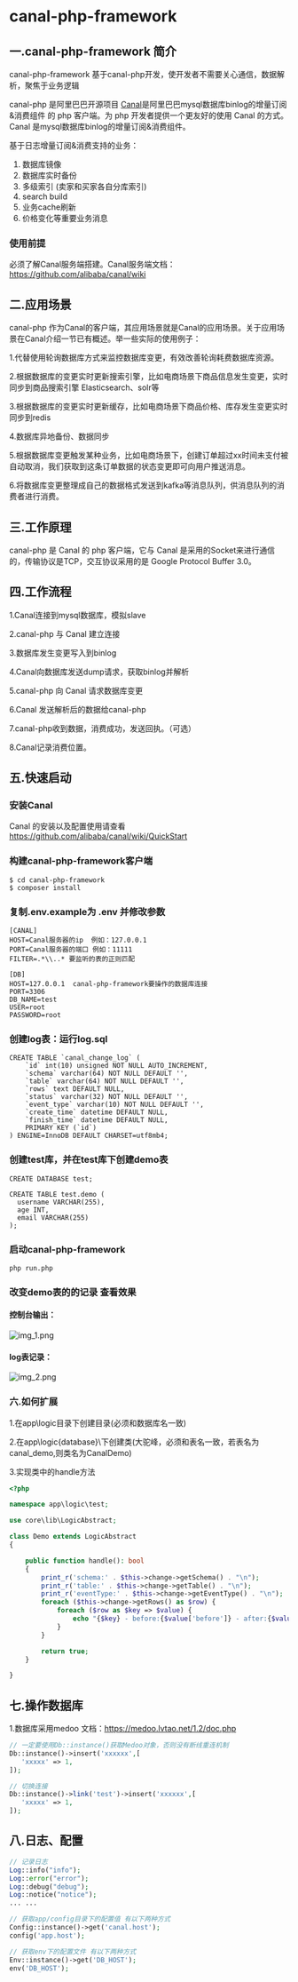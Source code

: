 # canal-php-framework

## 一.canal-php-framework 简介

canal-php-framework 基于canal-php开发，使开发者不需要关心通信，数据解析，聚焦于业务逻辑

canal-php 是阿里巴巴开源项目 [Canal](https://github.com/alibaba/canal)是阿里巴巴mysql数据库binlog的增量订阅&消费组件 的 php 客户端。为 php 开发者提供一个更友好的使用 Canal 的方式。Canal 是mysql数据库binlog的增量订阅&消费组件。

基于日志增量订阅&消费支持的业务：

1. 数据库镜像
2. 数据库实时备份
3. 多级索引 (卖家和买家各自分库索引)
4. search build
5. 业务cache刷新
6. 价格变化等重要业务消息



### 使用前提

必须了解Canal服务端搭建。Canal服务端文档： https://github.com/alibaba/canal/wiki


## 二.应用场景

canal-php 作为Canal的客户端，其应用场景就是Canal的应用场景。关于应用场景在Canal介绍一节已有概述。举一些实际的使用例子：

1.代替使用轮询数据库方式来监控数据库变更，有效改善轮询耗费数据库资源。

2.根据数据库的变更实时更新搜索引擎，比如电商场景下商品信息发生变更，实时同步到商品搜索引擎 Elasticsearch、solr等

3.根据数据库的变更实时更新缓存，比如电商场景下商品价格、库存发生变更实时同步到redis

4.数据库异地备份、数据同步

5.根据数据库变更触发某种业务，比如电商场景下，创建订单超过xx时间未支付被自动取消，我们获取到这条订单数据的状态变更即可向用户推送消息。

6.将数据库变更整理成自己的数据格式发送到kafka等消息队列，供消息队列的消费者进行消费。

## 三.工作原理

canal-php  是 Canal 的 php 客户端，它与 Canal 是采用的Socket来进行通信的，传输协议是TCP，交互协议采用的是 Google Protocol Buffer 3.0。

## 四.工作流程

1.Canal连接到mysql数据库，模拟slave

2.canal-php 与 Canal 建立连接

3.数据库发生变更写入到binlog

4.Canal向数据库发送dump请求，获取binlog并解析

5.canal-php 向 Canal 请求数据库变更

6.Canal 发送解析后的数据给canal-php

7.canal-php收到数据，消费成功，发送回执。（可选）

8.Canal记录消费位置。

## 五.快速启动

### 安装Canal

Canal 的安装以及配置使用请查看 https://github.com/alibaba/canal/wiki/QuickStart


### 构建canal-php-framework客户端

````shell
$ cd canal-php-framework
$ composer install
````

### 复制.env.example为 .env 并修改参数
````
[CANAL]
HOST=Canal服务器的ip  例如：127.0.0.1
PORT=Canal服务器的端口 例如：11111
FILTER=.*\\..* 要监听的表的正则匹配

[DB] 
HOST=127.0.0.1  canal-php-framework要操作的数据库连接
PORT=3306
DB_NAME=test
USER=root
PASSWORD=root
````

### 创建log表：运行log.sql
```
CREATE TABLE `canal_change_log` (
    `id` int(10) unsigned NOT NULL AUTO_INCREMENT,
    `schema` varchar(64) NOT NULL DEFAULT '',
    `table` varchar(64) NOT NULL DEFAULT '',
    `rows` text DEFAULT NULL,
    `status` varchar(32) NOT NULL DEFAULT '',
    `event_type` varchar(10) NOT NULL DEFAULT '',
    `create_time` datetime DEFAULT NULL,
    `finish_time` datetime DEFAULT NULL,
    PRIMARY KEY (`id`)
) ENGINE=InnoDB DEFAULT CHARSET=utf8mb4;
```

### 创建test库，并在test库下创建demo表
```
CREATE DATABASE test;

CREATE TABLE test.demo (
  username VARCHAR(255),
  age INT,
  email VARCHAR(255)
);
```

### 启动canal-php-framework
```
php run.php
```

### 改变demo表的的记录 查看效果
#### 控制台输出：
![img_1.png](img_1.png)

#### log表记录：
![img_2.png](img_2.png)

### 六.如何扩展
1.在app\logic目录下创建目录(必须和数据库名一致)

2.在app\logic\{database}\下创建类(大驼峰，必须和表名一致，若表名为canal_demo,则类名为CanalDemo)

3.实现类中的handle方法
```php
<?php

namespace app\logic\test;

use core\lib\LogicAbstract;

class Demo extends LogicAbstract
{

    public function handle(): bool
    {
        print_r('schema:' . $this->change->getSchema() . "\n");
        print_r('table:' . $this->change->getTable() . "\n");
        print_r('eventType:' . $this->change->getEventType() . "\n");
        foreach ($this->change->getRows() as $row) {
            foreach ($row as $key => $value) {
                echo "{$key} - before:{$value['before']} - after:{$value['after']} - isUpdate:{$value['isUpdate']}\n";
            }
        }

        return true;
    }

}
```

## 七.操作数据库
1.数据库采用medoo 文档：https://medoo.lvtao.net/1.2/doc.php

```php
// 一定要使用Db::instance()获取Medoo对象，否则没有断线重连机制
Db::instance()->insert('xxxxxx',[
   'xxxxx' => 1,
]);

// 切换连接
Db::instance()->link('test')->insert('xxxxxx',[
   'xxxxx' => 1,
]);
```

## 八.日志、配置
```php
// 记录日志
Log::info("info");
Log::error("error");
Log::debug("debug");
Log::notice("notice");
... ...

// 获取app/config目录下的配置值 有以下两种方式
Config::instance()->get('canal.host');
config('app.host');

// 获取env下的配置文件 有以下两种方式
Env::instance()->get('DB_HOST');
env('DB_HOST');
```